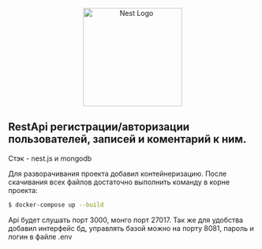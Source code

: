 <p align="center">
  <a href="http://nestjs.com/" target="blank"><img src="https://nestjs.com/img/logo-small.svg" width="200" alt="Nest Logo" /></a>
</p>

## RestApi регистрации/авторизации пользователей, записей и коментарий к ним.

Стэк - nest.js и mongodb

Для разворачивания проекта добавил контейнеризацию. После скачивания всех файлов достаточно выполнить команду в корне проекта:

```bash
$ docker-compose up --build
```

Api будет слушать порт 3000, монго порт 27017. Так же для удобства добавил интерфейс бд, управлять базой можно на порту 8081, пароль и логин в файле .env
